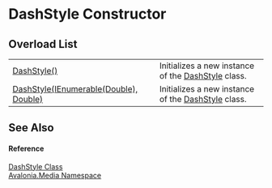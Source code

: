 # DashStyle Constructor


## Overload List
<table>
<tr>
<td><a href="M_Avalonia_Media_DashStyle__ctor">DashStyle()</a></td>
<td>Initializes a new instance of the <a href="T_Avalonia_Media_DashStyle">DashStyle</a> class.</td>
</tr>
<tr>
<td><a href="M_Avalonia_Media_DashStyle__ctor_1">DashStyle(IEnumerable(Double), Double)</a></td>
<td>Initializes a new instance of the <a href="T_Avalonia_Media_DashStyle">DashStyle</a> class.</td>
</tr>
</table>

## See Also


#### Reference
<a href="T_Avalonia_Media_DashStyle">DashStyle Class</a>  
<a href="N_Avalonia_Media">Avalonia.Media Namespace</a>  

